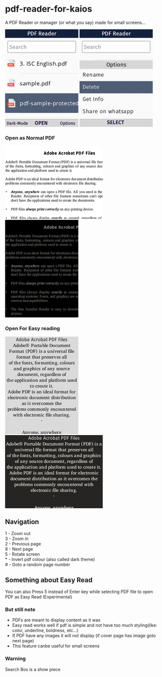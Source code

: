 # pdf-reader-for-kaios
A PDF Reader or manager (or what you say) made for small screens...


![image](/assets/index.png)
![image](/assets/index2.png)<br>
### Open as Normal PDF<br>
![image](/assets/pdf.png)
![image](/assets/pdf_dark.png)<br>
### Open For Easy reading<br>
![image](/assets/easy.png)
![image](/assets/easy_dark.png)

## Navigation
<p>
1 - Zoom out <br>
3 - Zoom in <br>
2 - Previous page <br>
8 - Next page <br>
5 - Rotate screen <br>
* - Invert pdf colour (also called dark theme) <br>
# - Goto a random page number
</p>
  
## Something about Easy Read
You can also Press 5 instead of Enter key while selecting PDF file to open PDF as Easy Read (Experimental)
### But still note 
* PDFs are meant to display content as it was
* Easy read works well if pdf is simple and not have too much styling(like: color, underline, boldness, etc...)
* If PDF have any images it will not display (if cover page has image goto next page)
* This feature canbe useful for small screens

### Warning
Search Box is a show piece

